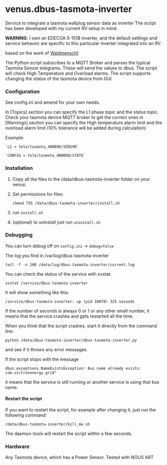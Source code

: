 # venus.dbus-tasmota-inverter
Service to integrate a tasmota wallplug sensor data as inverter
The script has been developed with my current RV setup in mind.

**WARNING**: I own an EDECOA 5-151B inverter, and the default settings and service behavior are specific to this particular inverter integrated into an RV.

based on the work of [Waldmensch1](https://github.com/Waldmensch1/venus.dbus-tasmota-inverter)

The Python script subscribes to a MQTT Broker and parses the typical Tasmota Sensor telegrams. These will send the values to dbus. 
The script will check High Temperature and Overload alarms.
The script supports changing the status of the tasmota device from GUI

### Configuration

See config.ini and amend for your own needs.

In [Topics] section you can specify the L1 phase topic and the status topic. Check your tasmota device MQTT broker to get the correct ones
in [Warnings] section you can specify the High temperature alarm limit and the overload alarm limit (10% tolerance will be added during calculation)

Example:

    `L1 = tele/tasmota_4B0B98/SENSOR`

    `CONFIG = tele/tasmota_4B0B98/STATE`

### Installation

1. Copy all the files to the /data/dbus-tasmota-inverter folder on your venus:

2. Set permissions for files:

   `chmod 755 /data/dbus-tasmota-inverter/install.sh`

3. run `install.sh`

4. (optional) to uninstall just run `uninstall.sh`

### Debugging
You can turn debug off on `config.ini` -> `debug=false`

The log you find in /var/log/dbus-tasmota-inverter

`tail -f -n 200 /data/log/dbus-tasmota-inverter/current.log`

You can check the status of the service with svstat:

`svstat /service/dbus-tasmota-inverter`

It will show something like this:

`/service/dbus-tasmota-inverter: up (pid 10078) 325 seconds`

If the number of seconds is always 0 or 1 or any other small number, it means that the service crashes and gets restarted all the time.

When you think that the script crashes, start it directly from the command line:

`python /data/dbus-tasmota-inverter/dbus-tasmota-inverter.py`

and see if it throws any error messages.

If the script stops with the message

`dbus.exceptions.NameExistsException: Bus name already exists: com.victronenergy.grid"`

it means that the service is still running or another service is using that bus name.

#### Restart the script

If you want to restart the script, for example after changing it, just run the following command:

`/data/dbus-tasmota-inverter/kill_me.sh`

The daemon-tools will restart the script within a few seconds.

### Hardware

Any Tasmota device, which has a Power Sensor.
Tested with NOUS A8T
